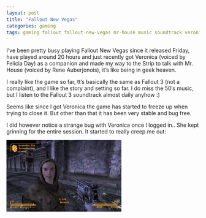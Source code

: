 ```yaml
---
layout: post
title: "Fallout New Vegas"
categories: gaming 
tags: gaming fallout fallout-new-vegas mr-house music soundtrack veronica felicia-day waybackmachine
---
```


I’ve been pretty busy playing Fallout New Vegas since it released Friday, have played around 20 hours and just recently got Veronica (voiced by Felicia Day) as a companion and made my way to the Strip to talk with Mr. House (voiced by Rene Auberjonois), it’s like being in geek heaven.

I really like the game so far, tt’s basically the same as Fallout 3 (not a complaint), and I like the story and setting so far. I do miss the 50′s music, but I listen to the Fallout 3 soundtrack almost daily anyhow :)

Seems like since I got Veronica the game has started to freeze up when trying to close it. But other than that it has been very stable and bug free.

I did however notice a strange bug with Veronica once I logged in.. She kept grinning for the entire session. It started to really creep me out:

![Veronica Fallout New Vegas grin](/images/2010-fallout.jpg)

